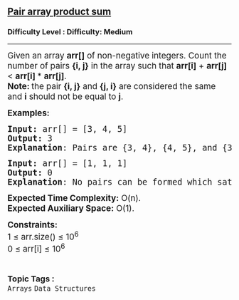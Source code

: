 <h2><a href="https://www.geeksforgeeks.org/problems/pair-array-product-sum4912/1?page=1&difficulty=Medium&status=unsolved&sortBy=submissions">Pair array product sum</a></h2><h3>Difficulty Level : Difficulty: Medium</h3><hr><div class="problems_problem_content__Xm_eO"><p><span style="font-size: 14pt;">Given an array <strong>arr[]</strong> of non-negative integers. Count the number of pairs <strong>{i, j}</strong> in the array such that <strong>arr[i]</strong> + <strong>arr[j]</strong> &lt; <strong>arr[i] </strong>* <strong>arr[j]</strong>.<br><strong>Note: </strong>the pair <strong>{i, j}</strong> and <strong>{j, i}</strong> are considered the same and <strong>i</strong> should not be equal to <strong>j</strong>.</span></p>
<p><span style="font-size: 14pt;"><strong>Examples:</strong></span></p>
<pre><span style="font-size: 14pt;"><strong>Input: </strong>arr[] = [3, 4, 5]
<strong>Output:</strong> 3
<strong>Explanation</strong>: Pairs are {3, 4}, {4, 5}, and {3,5}.  <br></span></pre>
<pre><span style="font-size: 14pt;"><strong>Input: </strong>arr[] = [1, 1, 1]
<strong>Output:</strong> 0
<strong>Explanation</strong>: No pairs can be formed which satisfy the condition. </span></pre>
<p><span style="font-size: 14pt;"><strong>Expected Time Complexity:</strong> O(n).<br><strong>Expected Auxiliary Space:</strong> O(1).</span></p>
<p><span style="font-size: 14pt;"><strong>Constraints:</strong><br>1 ≤ arr.size() ≤ 10<sup>6<br></sup>0 ≤ arr[i] ≤ 10<sup>6</sup></span></p></div><br><p><span style=font-size:18px><strong>Topic Tags : </strong><br><code>Arrays</code>&nbsp;<code>Data Structures</code>&nbsp;